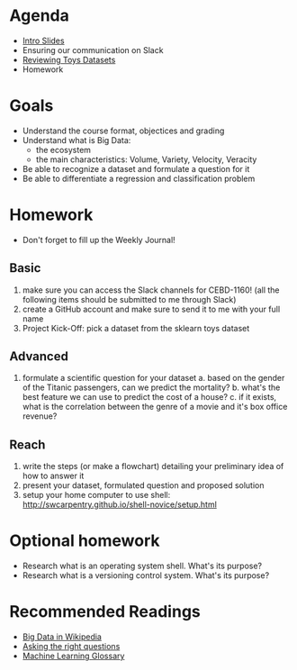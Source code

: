 # Agenda
* [Intro Slides](https://drive.google.com/open?id=1Ea1DruKUHzi632g7h51Vg3uPV6Kv5eka)
* Ensuring our communication on Slack
* [Reviewing Toys Datasets](https://scikit-learn.org/stable/datasets/index.html#toy-datasets)
* Homework

# Goals
* Understand the course format, objectices and grading
* Understand what is Big Data:
  * the ecosystem
  * the main characteristics: Volume, Variety, Velocity, Veracity
* Be able to recognize a dataset and formulate a question for it  
* Be able to differentiate a regression and classification problem

# Homework
* Don't forget to fill up the Weekly Journal! 

## Basic
1. make sure you can access the Slack channels for CEBD-1160! (all the following items should be submitted to me through Slack)
2. create a GitHub account and make sure to send it to me with your full name
3. Project Kick-Off: pick a dataset from the sklearn toys dataset

## Advanced
1. formulate a scientific question for your dataset
  a. based on the gender of the Titanic passengers, can we predict the mortality?
  b. what's the best feature we can use to predict the cost of a house?
  c. if it exists, what is the correlation between the genre of a movie and it's box office revenue?
  
## Reach
1. write the steps (or make a flowchart) detailing your preliminary idea of how to answer it
2. present your dataset, formulated question and proposed solution
3. setup your home computer to use shell: http://swcarpentry.github.io/shell-novice/setup.html

# Optional homework
* Research what is an operating system shell. What's its purpose?
* Research what is a versioning control system. What's its purpose?

# Recommended Readings
* [Big Data in Wikipedia](https://en.wikipedia.org/wiki/Big_data)
* [Asking the right questions](https://towardsdatascience.com/how-to-ask-the-right-questions-as-a-data-scientist-913621907411)
* [Machine Learning Glossary](https://semanti.ca/blog/?glossary-of-machine-learning-terms)
